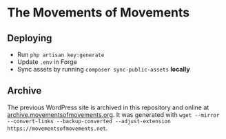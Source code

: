 The Movements of Movements
==========================

## Deploying

- Run `php artisan key:generate`
- Update `.env` in Forge
- Sync assets by running `composer sync-public-assets` **locally**

## Archive

The previous WordPress site is archived in this repository and online at [archive.movementsofmovements.org](https://archive.movementsofmovements.org). It was generated with `wget --mirror --convert-links --backup-converted --adjust-extension https://movementsofmovements.net`.
